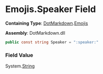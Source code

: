 # Emojis\.Speaker Field

**Containing Type**: [DotMarkdown](../../README.md)\.[Emojis](../README.md)

**Assembly**: DotMarkdown\.dll

```csharp
public const string Speaker = ":speaker:"
```

### Field Value

System\.[String](https://docs.microsoft.com/en-us/dotnet/api/system.string)